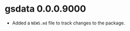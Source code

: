 <!--- https://devguide.ropensci.org/releasing.html -->
<!--- https://style.tidyverse.org/news.html -->
<!--- https://semver.org/ -->

# gsdata 0.0.0.9000

- Added a `NEWS.md` file to track changes to the package.
